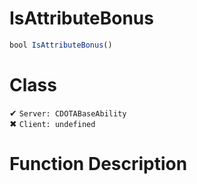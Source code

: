 # IsAttributeBonus
```js	
bool IsAttributeBonus()
```
# Class
✔ `Server: CDOTABaseAbility`  
✖ `Client: undefined`  

# Function Description

